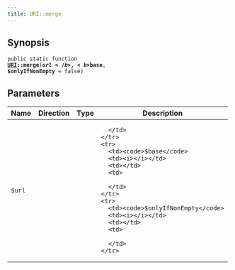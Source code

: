 ```yaml
---
title: URI::merge
---
```


## Synopsis

<code>public static function <b><a href="URI">URI</a>::merge</b>(<b>$url</b>, <b>$base</b>, <b>$onlyIfNonEmpty</b> = false)</code>

## Parameters

<table>
  <thead>
    <tr>
      <th>Name</th>
      <th>Direction</th>
      <th>Type</th>
      <th>Description</th>
    </tr>
  </thead>
  <tbody>
    <tr>
      <td><code>$url</code>
      <td><i></i></td>
      <td></td>
      <td>

      </td>
    </tr>
    <tr>
      <td><code>$base</code>
      <td><i></i></td>
      <td></td>
      <td>

      </td>
    </tr>
    <tr>
      <td><code>$onlyIfNonEmpty</code>
      <td><i></i></td>
      <td></td>
      <td>

      </td>
    </tr>
  </tbody>
</table>


